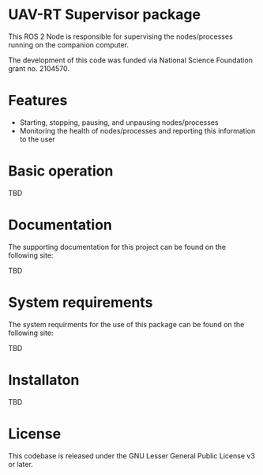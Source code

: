 # UAV-RT Supervisor package

This ROS 2 Node is responsible for supervising the nodes/processes running on the companion computer. 

The development of this code was funded via National Science Foundation grant no. 2104570.

# Features

- Starting, stopping, pausing, and unpausing nodes/processes
- Monitoring the health of nodes/processes and reporting this information to the user

# Basic operation

TBD

# Documentation

The supporting documentation for this project can be found on the following site:

TBD

# System requirements

The system requirments for the use of this package can be found on the following site:

TBD

# Installaton

TBD

# License

This codebase is released under the GNU Lesser General Public License v3 or later.

